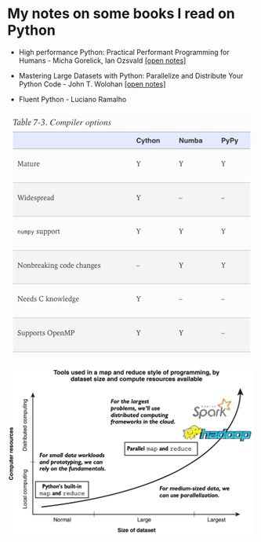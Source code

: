 # My notes on some books I read on Python

- High performance Python: Practical Performant Programming for Humans - Micha Gorelick, Ian Ozsvald [[open notes]](./high-performance-python/notes.md)

- Mastering Large Datasets with Python: Parallelize and Distribute Your Python Code - John T. Wolohan [[open notes]](./master-large-data-python/notes.md)

- Fluent Python - Luciano Ramalho

![compiler_options](high-performance-python/compiler_options.png)

![map_reduce](master-large-data-python/map_reduce.png)